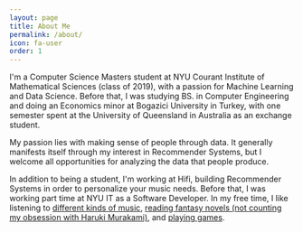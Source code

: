 ```yaml
---
layout: page
title: About Me
permalink: /about/
icon: fa-user
order: 1
---
```


I'm a Computer Science Masters student at NYU Courant Institute of Mathematical Sciences (class of 2019), with a passion for Machine Learning and Data Science. Before that, I was studying BS. in Computer Engineering and doing an Economics minor at Bogazici University in Turkey, with one semester spent at the University of Queensland in Australia as an exchange student.

My passion lies with making sense of people through data. It generally manifests itself through my interest in Recommender Systems, but I welcome all opportunities for analyzing the data that people produce.

In addition to being a student, I'm working at Hifi, building Recommender Systems in order to personalize your music needs. Before that, I was working part time at NYU IT as a Software Developer. In my free time, I like listening to [different kinds of music](https://open.spotify.com/user/dklt), [reading fantasy novels (not counting my obsession with Haruki Murakami)](https://www.goodreads.com/Xyllan
), and [playing games](https://steamcommunity.com/profiles/76561198189787351/games/?tab=all).
